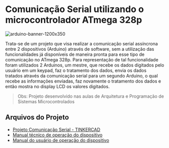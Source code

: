 # Comunicação Serial utilizando o microcontrolador ATmega 328p

![arduino-banner-1200x350](https://user-images.githubusercontent.com/44483048/197375582-16c7b12e-6f1f-4324-b75e-05b6cb0d2157.jpg)

Trata-se de um projeto que visa realizar a comunicação serial assíncrona entre 2 dispositivos (Arduino) através de software, sem a utilização das funcionalidades já disponíveis de maneira pronta para esse tipo de comunicação no ATmega 328p.
Para representação de tal funcionalidade foram utilizados 2 Arduinos, um mestre, que recebe os dados digitados pelo usuário em um keypad, faz o tratamento dos dados, envia os dados tratados através da comunicação serial para um segundo Arduino, o qual recebe as informações enviadas, faz novamente o tratamento dos dados e então mostra no display LCD os valores digitados.

> Obs: Projeto desenvolvido nas aulas de Arquitetura e Programação de Sistemas Microcontrolados

## Arquivos do Projeto
<ul dir="auto"><li><a href="https://www.tinkercad.com/things/4HOoJ0JbaR2">Projeto Comunicação Serial - TINKERCAD</a></li>
<li><a href="https://github.com/ProlRayder/ATmega-328p/files/9996080/manual-tecnico.pdf">Manual técnico de operação do dispositivo</a></li>
<li><a href="https://github.com/ProlRayder/ATmega-328p/files/9996070/Manual-de-usuario-de-operacao-Arduino.pdf">Manual do usuário de operação do dispositivo</a></li></ul></ul>
